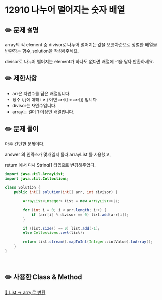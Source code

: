 # 12910 나누어 떨어지는 숫자 배열

## ✏️ **문제 설명**

array의 각 element 중 divisor로 나누어 떨어지는 값을 오름차순으로 정렬한 배열을 반환하는 함수, solution을 작성해주세요.

divisor로 나누어 떨어지는 element가 하나도 없다면 배열에 -1을 담아 반환하세요.

## ✏️ 제한사항

- arr은 자연수를 담은 배열입니다.
- 정수 i, j에 대해 i ≠ j 이면 arr[i] ≠ arr[j] 입니다.
- divisor는 자연수입니다.
- array는 길이 1 이상인 배열입니다.

## ✏️ 문제 풀이

아주 간단한 문제이다.

answer 의 인덱스가 몇개일지 몰라 arrayList 를 사용했고,

return 에서 다시 String[] 타입으로 변경해주었다.

```java
import java.util.ArrayList;
import java.util.Collections;

class Solution {
    public int[] solution(int[] arr, int divisor) {
        
        ArrayList<Integer> list = new ArrayList<>();

        for (int i = 0; i < arr.length; i++) {
            if (arr[i] % divisor == 0) list.add(arr[i]);
        }

        if (list.size() == 0) list.add(-1);
        else Collections.sort(list);
        
        return list.stream().mapToInt(Integer::intValue).toArray();
    }
}
```

<br>

## ✏️ 사용한 Class & Method

[🔗 List → arry 로 변환](https://velog.io/@jwkim/java-arraylist-array-type-conversion)